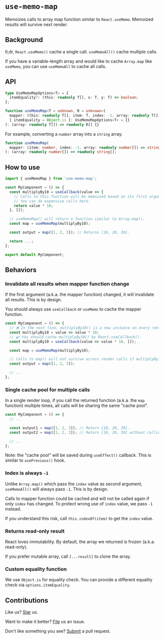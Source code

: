 # `use-memo-map`

Memoizes calls to array map function similar to `React.useMemo`. Memoized results will survive next render.

## Background

tl;dr, `React.useMemo()` cache a single call. `useMemoAll()` cache multiple calls.

If you have a variable-length array and would like to cache `Array.map` like `useMemo`, you can use `useMemoAll` to cache all calls.

## API

```ts
type UseMemoMapOptions<T> = {
  itemEquality?: (this: readonly T[], x: T, y: T) => boolean;
};

function useMemoMap<T = unknown, R = unknown>(
  mapper: (this: readonly T[], item: T, index: -1, array: readonly T[]) => R,
  { itemEquality = Object.is }: UseMemoMapOptions<T> = {}
): (array: readonly T[]) => readonly R[] {}
```

For example, converting a `number` array into a `string` array.

```ts
function useMemoMap(
  mapper: (item: number, index: -1, array: readonly number[]) => string
): (array: readonly number[]) => readonly string[];
```

## How to use

```js
import { useMemoMap } from 'use-memo-map';

const MyComponent = () => {
  const multiplyBy10 = useCallback(value => {
    // Calls to this function will be memoized based on its first argument.
    // You can do expensive calls here.
    return value * 10;
  }, []);

  // useMemoMap() will return a function similar to Array.map().
  const map = useMemoMap(multiplyBy10);

  const output = map([1, 2, 3]); // Returns [10, 20, 30].

  return ...;
};

export default MyComponent;
```

## Behaviors

### Invalidate all results when mapper function change

If the first argument (a.k.a. the mapper function) changed, it will invalidate all results. This is by design.

You should always use `useCallback` or `useMemo` to cache the mapper function.

```js
const MyComponent = () => {
  // ❌ In the next line, multiplyBy10() is a new instance on every render of <MyComponent>.
  const multiplyBy10 = value => value * 10;
  // ✔️ You should cache multiplyBy10() by React.useCallback().
  const multiplyBy10 = useCallback(value => value * 10, []);

  const map = useMemoMap(multiplyBy10);

  // Calls to map() will not survive across render calls if multiplyBy10() changed.
  const output = map([1, 2, 3]);

  // ...
};
```

### Single cache pool for multiple calls

In a single render loop, if you call the returned function (a.k.a. the `map` function) multiple times, all calls will be sharing the same "cache pool".

```js
const MyComponent = () => {
  // ...

  const output1 = map([1, 2, 3]); // Return [10, 20, 30].
  const output2 = map([1, 2, 3]); // Return [10, 20, 30] without calling `multiplyBy10`.

  // ...
};
```

Note: the "cache pool" will be saved during `useEffect()` callback. This is similar to `usePrevious()` hook.

### Index is always `-1`

Unlike `Array.map()` which pass the `index` value as second argument, `useMemoAll()` will always pass `-1`. This is by design.

Calls to mapper function could be cached and will not be called again if only `index` has changed. To protect wrong use of `index` value, we pass `-1` instead.

If you understand this risk, call `this.indexOf(item)` to get the `index` value.

### Returns read-only result

React loves immutability. By default, the array we returned is frozen (a.k.a. read-only).

If you prefer mutable array, call `[...result]` to clone the array.

### Custom equality function

We use `Object.is` for equality check. You can provide a different equality check via `options.itemEquality`.

## Contributions

Like us? [Star](https://github.com/compulim/use-memo-map/stargazers) us.

Want to make it better? [File](https://github.com/compulim/use-memo-map/issues) us an issue.

Don't like something you see? [Submit](https://github.com/compulim/use-memo-map/pulls) a pull request.
